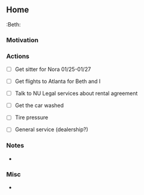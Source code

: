 ## Home
:Beth: 

### Motivation

### Actions
- [ ] Get sitter for Nora 01/25-01/27
- [ ] Get flights to Atlanta for Beth and I
- [ ] Talk to NU Legal services about rental agreement
- [ ] Get the car washed
- [ ] Tire pressure
- [ ] General service (dealership?)


### Notes
- 

### Misc
- 

